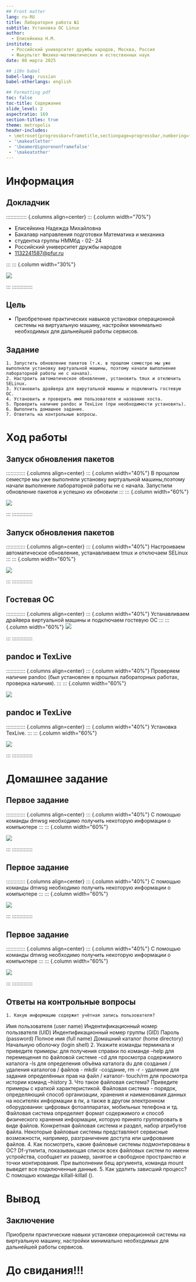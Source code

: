```yaml
---
## Front matter
lang: ru-RU
title: Лабораторня работа №1
subtitle: Установка OC Linux
author:
  - Елисейкина Н.М.
institute:
  - Российский университет дружбы народов, Москва, Россия
  - Факультет Физико-математических и естественных наук
date: 08 марта 2025

## i18n babel
babel-lang: russian
babel-otherlangs: english

## Formatting pdf
toc: false
toc-title: Содержание
slide_level: 2
aspectratio: 169
section-titles: true
theme: metropolis
header-includes:
 - \metroset{progressbar=frametitle,sectionpage=progressbar,numbering=fraction}
 - '\makeatletter'
 - '\beamer@ignorenonframefalse'
 - '\makeatother'
---
```


# Информация

## Докладчик

:::::::::::::: {.columns align=center}
::: {.column width="70%"}

  * Елисейкина Надежда Михайловна
  * Бакалавр направления подготовки Математика и механика
  * студентка группы НММбд - 02- 24
  * Российский университет дружбы народов
  * [1132241587@pfur.ru](mailto:1132241587@pfur.ru)

:::
::: {.column width="30%"}

![](./image/1.jpg)

:::
::::::::::::::


## Цель

- Приобретение практических навыков установки операционной системы на виртуальную машину, настройки минимально необходимых для дальнейшей работы сервисов.
  
## Задание

    1. Запустить обновление пакетов (т.к. в прошлом семестре мы уже выполняли установку виртуальной машины, поэтому начали выполнение лабораторной работы не с начала).
    2. Настроить автоматическое обновление, установить tmux и отключить SELinux.
    3. Установить драйвера для вирутальной машины и подключить гостевую ОС.
    4. Установить и проверить имя пользователя и название хоста.
    5. Проверить наличие pandoc и TexLive (при необходимости установить).
    6. Выполнить домашнее задание.
    7. Ответить на контрольные вопросы.


# Ход работы

## Запуск обновления пакетов
::::::::::::: {.columns align=center}
::: {.column width="40%"}
 В прошлом семестре мы уже выполняли установку виртуальной машины,поэтому начали выполнение лабораторной работы не с начала. Запустили обновление пакетов
 и успешно их обновили
:::
::: {.column width="60%"}

![](./image/02.png)

:::
::::::::::::::

## Запуск обновления пакетов
::::::::::::: {.columns align=center}
::: {.column width="40%"}
Настроиваем автоматическое обновление, устанавливаем tmux и отключаем SELinux 
:::
::: {.column width="60%"}

![](./image/03.png)

:::
::::::::::::::

## Гостевая ОС

::::::::::::: {.columns align=center}
::: {.column width="40%"}
Устанавливаем драйвера виртуальной машины и подключаем гостевую ОС
:::
::: {.column width="60%"}
![](./image/08.png)

:::
::::::::::::::

## pandoc и TexLive 
::::::::::::: {.columns align=center}
::: {.column width="40%"}
Проверяем наличие pandoc (был установлен в прошлых лабораторных работах, проверка наличия).
:::
::: {.column width="60%"}

![](./image/10.png)

## pandoc и TexLive 
::::::::::::: {.columns align=center}
::: {.column width="40%"}
Установка TexLive.
:::
::: {.column width="60%"}

![](./image/11.png)


:::
::::::::::::::

# Домашнее задание

## Первое задание

::::::::::::: {.columns align=center}
::: {.column width="40%"}
С помощью команды dmwsg необходимо получить некоторую информации о компьютере
:::
::: {.column width="60%"}

![](./image/12.png)

:::
::::::::::::::


## Первое задание

::::::::::::: {.columns align=center}
::: {.column width="40%"}
С помощью команды dmwsg необходимо получить некоторую информации о компьютере
:::
::: {.column width="60%"}

![](./image/13.png)

:::
::::::::::::::

## Первое задание

::::::::::::: {.columns align=center}
::: {.column width="40%"}
С помощью команды dmwsg необходимо получить некоторую информации о компьютере
:::
::: {.column width="60%"}

![](./image/14.png)

:::
::::::::::::::


## Ответы на контрольные вопросы
    1. Какую информацию содержит учётная запись пользователя? 
Имя пользователя (user name)
Индентификационный номер пользвателя (UID)
Индентификационный номер группы (GID)
Пароль (password)
Полное имя (full name)
Домашний каталог (home directory)
Начальную оболочку (login shell)
    2. Укажите команды терминала и приведите примеры:
для получения справки по команде –help
для перемещения по файловой системе -cd
для просмотра содержимого каталога -ls
для определения объёма каталога du
для создания / удаления каталогов / файлов - mkdir -создание, rm -r - удаление
для задания определённых прав на файл / каталог- touch/rm
для просмотра истории команд –history
    3. Что такое файловая система? Приведите примеры с краткой характеристикой.
Файловая система - порядок, определяющий способ организации, хранения и
наименования данных на носителях информации в пк, а также в другом электронном оборудовании: цифровых фотоаппаратах, мобильных телефона и тд. Файловая система определяет формат содержимого и способ физического хранения информации, которую принято группировать в виде файлов. Конкретная файловая система и раздел, набор атрибутов файла. Некоторые файловые системы представляют сервисные возможности, например, разграничение доступа или шифрование файлов.
    4. Как посмотреть, какие файловые системы подмонтированы в ОС?
Df-утилита, показывающая список всех файловых систем по имени устройства, сообщает их размер, занятое и свободное пространство и точки монтирования.
При выполнении бещ аргумента, команда mount выведет все подключенные
данные.
    5. Как удалить зависший процесс?
С помощью команды killall-killall ().

# Вывод
## Заключение
Приобрели практические навыки установки операционной системы на виртуальную машину, настройки минимально необходимых для дальнейшей работы сервисов.


# До свидания!!!


